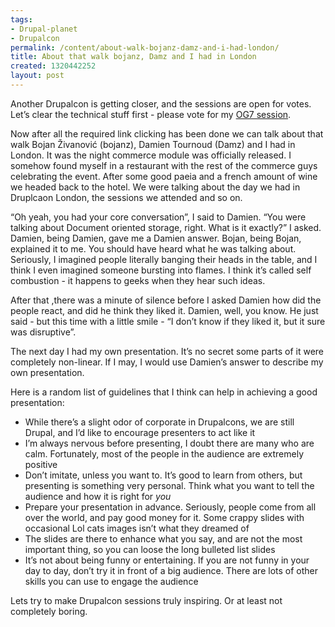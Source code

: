 ```yaml
--- 
tags: 
- Drupal-planet
- Drupalcon
permalink: /content/about-walk-bojanz-damz-and-i-had-london/
title: About that walk bojanz, Damz and I had in London
created: 1320442252
layout: post
---
```

Another Drupalcon is getting closer, and the sessions are open for votes. Let’s clear the technical stuff first - please vote for my <a href="http://denver2012.drupal.org/program/sessions/og7-pride-and-prejudice">OG7 session</a>.

Now after all the required link clicking has been done we can talk about that walk Bojan Živanović (bojanz), Damien Tournoud (Damz) and I had in London. It was the night commerce module was officially released. I somehow found myself in a restaurant with the rest of the commerce guys celebrating the event. After some good paeia and a french amount of wine we headed back to the hotel. We were talking about the day we had in Druplcaon London, the sessions we attended and so on. 

“Oh yeah, you had your core conversation”, I said to Damien. “You were talking about Document oriented storage, right. What is it exactly?” I asked.
Damien, being Damien, gave me a Damien answer. Bojan, being Bojan, explained it to me. You should have heard what he was talking about. Seriously, I imagined people literally banging their heads in the table, and I think I even imagined someone bursting into flames. I think it’s called self combustion - it happens to geeks when they hear such ideas.

After that ,there was a minute of silence before I asked Damien how did the people react, and did he think they liked it. Damien, well, you know. He just said - but this time with a little smile - “I don’t know if they liked it, but it sure was disruptive”.

The next day I had my own presentation. It’s no secret some parts of it were completely non-linear. If I may, I would use Damien’s answer to describe my own presentation.

Here is a random list of guidelines that I think can help in achieving a good presentation:
<ul>
  <li>While there’s a slight odor of corporate in Drupalcons, we are still Drupal, and I’d like to encourage presenters to act like it</li>
  <li>I’m always nervous before presenting, I doubt there are many who are calm. Fortunately, most of the people in the audience are extremely positive</li>

  <li>Don’t imitate, unless you want to. It’s good to learn from others, but presenting is something very personal. Think what you want to tell the audience and how it is right for <em>you</em></li>
  <li>Prepare your presentation in advance. Seriously, people come from all over the world, and pay good money for it. Some crappy slides with occasional Lol cats images isn’t what they dreamed of</li>
  <li>The slides are there to enhance what you say, and are not the most important thing, so you can loose the long bulleted list slides</li>
  <li>It’s not about being funny or entertaining. If you are not funny in your day to day, don’t try it in front of a big audience. There are lots of other skills you can use to engage the audience</li>
</ul>

Lets try to make Drupalcon sessions truly inspiring. Or at least not completely boring.
